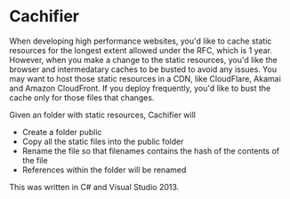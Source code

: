 Cachifier
=========

When developing high performance websites, you'd like to cache static resources for the longest extent allowed under the RFC, which is 1 year.  However, when you make a change to the static resources, you'd like the browser and intermedatary caches to be busted to avoid any issues.  You may want to host those static resources in a CDN, like CloudFlare, Akamai and Amazon CloudFront. If you deploy frequently, you'd like to bust the cache only for those files that changes.

Given an folder with static resources, Cachifier will 

  * Create a folder public
  * Copy all the static files into the public folder
  * Rename the file so that filenames contains the hash of the contents of the file
  * References within the folder will be renamed

This was written in C# and Visual Studio 2013. 
